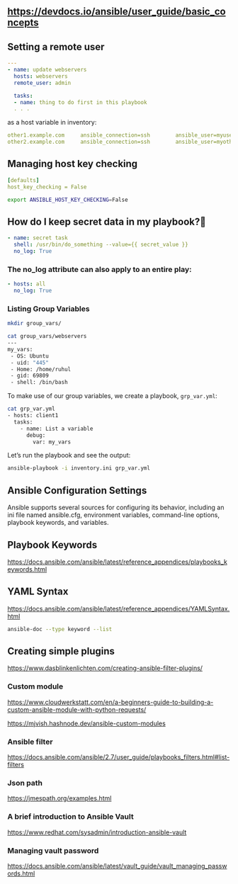 ## https://devdocs.io/ansible/user_guide/basic_concepts

## Setting a remote user
```yaml
---
- name: update webservers
  hosts: webservers
  remote_user: admin

  tasks:
  - name: thing to do first in this playbook
  . . .
```
as a host variable in inventory:  

```yaml
other1.example.com     ansible_connection=ssh        ansible_user=myuser
other2.example.com     ansible_connection=ssh        ansible_user=myotheruser
```

## Managing host key checking
```yaml
[defaults]
host_key_checking = False
```

```bash
export ANSIBLE_HOST_KEY_CHECKING=False
```

## How do I keep secret data in my playbook?
```yaml
- name: secret task
  shell: /usr/bin/do_something --value={{ secret_value }}
  no_log: True
```

### The no_log attribute can also apply to an entire play:
```yaml
- hosts: all
  no_log: True
```

### Listing Group Variables
```bash
mkdir group_vars/
```

```bash
cat group_vars/webservers
---
my_vars:
 - OS: Ubuntu
 - uid: "445"
 - Home: /home/ruhul
 - gid: 69809
 - shell: /bin/bash
 ```

 To make use of our group variables, we create a playbook, `grp_var.yml`:

```bash
cat grp_var.yml
- hosts: client1
  tasks:
    - name: List a variable
      debug:
        var: my_vars
```
Let’s run the playbook and see the output:
```bash
ansible-playbook -i inventory.ini grp_var.yml
```

## Ansible Configuration Settings
Ansible supports several sources for configuring its behavior, including an ini file named ansible.cfg, environment variables, command-line options, playbook keywords, and variables. 

## Playbook Keywords
https://docs.ansible.com/ansible/latest/reference_appendices/playbooks_keywords.html

## YAML Syntax
https://docs.ansible.com/ansible/latest/reference_appendices/YAMLSyntax.html

```bash
ansible-doc --type keyword --list
```

## Creating simple plugins
https://www.dasblinkenlichten.com/creating-ansible-filter-plugins/

### Custom module
https://www.cloudwerkstatt.com/en/a-beginners-guide-to-building-a-custom-ansible-module-with-python-requests/

https://mjvish.hashnode.dev/ansible-custom-modules

### Ansible filter
https://docs.ansible.com/ansible/2.7/user_guide/playbooks_filters.html#list-filters


### Json path
https://jmespath.org/examples.html

### A brief introduction to Ansible Vault
https://www.redhat.com/sysadmin/introduction-ansible-vault

### Managing vault password
https://docs.ansible.com/ansible/latest/vault_guide/vault_managing_passwords.html